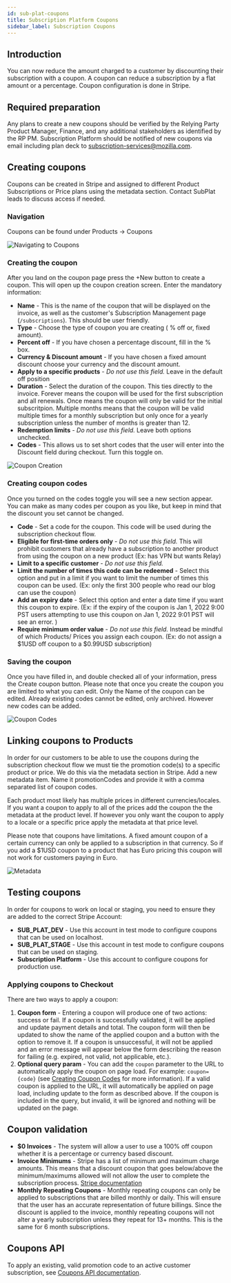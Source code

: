 ```yaml
---
id: sub-plat-coupons
title: Subscription Platform Coupons
sidebar_label: Subscription Coupons
---
```


## Introduction

You can now reduce the amount charged to a customer by discounting their subscription with a coupon. A coupon can reduce a subscription by a flat amount or a percentage. Coupon configuration is done in Stripe.

## Required preparation

Any plans to create a new coupons should be verified by the Relying Party Product Manager, Finance, and any additional stakeholders as identified by the RP PM. Subscription Platform should be notified of new coupons via email including plan deck to subscription-services@mozilla.com.

## Creating coupons

Coupons can be created in Stripe and assigned to different Product Subscriptions or Price plans using the metadata section. Contact SubPlat leads to discuss access if needed.

### Navigation

Coupons can be found under Products -> Coupons

![Navigating to Coupons](../../assets/coupons/navigation.png)

### Creating the coupon

After you land on the coupon page press the +New button to create a coupon. This will open up the coupon creation screen. Enter the mandatory information:

- **Name** - This is the name of the coupon that will be displayed on the invoice, as well as the customer's Subscription Management page (`/subscriptions`). This should be user friendly.
- **Type** - Choose the type of coupon you are creating ( % off or, fixed amount).
- **Percent off** - If you have chosen a percentage discount, fill in the % box.
- **Currency & Discount amount** - If you have chosen a fixed amount discount choose your currency and the discount amount.
- **Apply to a specific products** - _Do not use this field._ Leave in the default off position
- **Duration** - Select the duration of the coupon. This ties directly to the invoice. Forever means the coupon will be used for the first subscription and all renewals. Once means the coupon will only be valid for the initial subscritpion. Multiple months means that the coupon will be valid multiple times for a monthly subscription but only once for a yearly subscription unless the number of months is greater than 12.
- **Redemption limits** - _Do not use this field._ Leave both options unchecked.
- **Codes** - This allows us to set short codes that the user will enter into the Discount field during checkout. Turn this toggle on.

![Coupon Creation](../../assets/coupons/create.png)

### Creating coupon codes

Once you turned on the codes toggle you will see a new section appear. You can make as many codes per coupon as you like, but keep in mind that the discount you set cannot be changed.

- **Code** - Set a code for the coupon. This code will be used during the subscription checkout flow.
- **Eligible for first-time orders only** - _Do not use this field._ This will prohibit customers that already have a subscription to another product from using the coupon on a new product (Ex: has VPN but wants Relay)
- **Limit to a specific customer** - _Do not use this field._
- **Limit the number of times this code can be redeemed** - Select this option and put in a limit if you want to limit the number of times this coupon can be used. (Ex: only the first 300 people who read our blog can use the coupon)
- **Add an expiry date** - Select this option and enter a date time if you want this coupon to expire. (Ex: if the expiry of the coupon is Jan 1, 2022 9:00 PST users attempting to use this coupon on Jan 1, 2022 9:01 PST will see an error. )
- **Require minimum order value** - _Do not use this field._ Instead be mindful of which Products/ Prices you assign each coupon. (Ex: do not assign a $1USD off coupon to a $0.99USD subscription)

### Saving the coupon

Once you have filled in, and double checked all of your information, press the Create coupon button. Please note that once you create the coupon you are limited to what you can edit. Only the Name of the coupon can be edited. Already existing codes cannot be edited, only archived. However new codes can be added.

![Coupon Codes](../../assets/coupons/codes.png)

## Linking coupons to Products

In order for our customers to be able to use the coupons during the subscription checkout flow we must tie the promotion code(s) to a specific product or price. We do this via the metadata section in Stripe. Add a new metadata item. Name it promotionCodes and provide it with a comma separated list of coupon codes.

Each product most likely has multiple prices in different currencies/locales. If you want a coupon to apply to all of the prices add the coupon the the metadata at the product level. If however you only want the coupon to apply to a locale or a specific price apply the metadata at that price level.

Please note that coupons have limitations. A fixed amount coupon of a certain currency can only be applied to a subscription in that currency. So if you add a $1USD coupon to a product that has Euro pricing this coupon will not work for customers paying in Euro.

![Metadata](../../assets/coupons/metadata.png)

## Testing coupons

In order for coupons to work on local or staging, you need to ensure they are added to the correct Stripe Account:

- **SUB_PLAT_DEV** - Use this account in test mode to configure coupons that can be used on localhost.
- **SUB_PLAT_STAGE** - Use this account in test mode to configure coupons that can be used on staging.
- **Subscription Platform** - Use this account to configure coupons for production use.

### Applying coupons to Checkout

There are two ways to apply a coupon:

1. **Coupon form** - Entering a coupon will produce one of two actions: success or fail. If a coupon is successfully validated, it will be applied and update payment details and total. The coupon form will then be updated to show the name of the applied coupon and a button with the option to remove it. If a coupon is unsuccessful, it will not be applied and an error message will appear below the form describing the reason for failing (e.g. expired, not valid, not applicable, etc.).
2. **Optional query param** - You can add the `coupon` parameter to the URL to automatically apply the coupon on page load. For example: `coupon={code}` (see [Creating Coupon Codes](#creating-coupon-codes) for more information). If a valid coupon is applied to the URL, it will automatically be applied on page load, including update to the form as described above. If the coupon is included in the query, but invalid, it will be ignored and nothing will be updated on the page.

## Coupon validation

- **$0 Invoices** - The system will allow a user to use a 100% off coupon whether it is a percentage or currency based discount.
- **Invoice Minimums** - Stripe has a list of minimum and maximum charge amounts. This means that a discount coupon that goes below/above the minimum/maximums allowed will not allow the user to complete the subscription process. [Stripe documentation](https://stripe.com/docs/currencies#minimum-and-maximum-charge-amounts)
- **Monthly Repeating Coupons** - Monthly repeating coupons can only be applied to subscriptions that are billed monthly or daily. This will ensure that the user has an accurate representation of future billings. Since the discount is applied to the invoice, monthly repeating coupons will not alter a yearly subscription unless they repeat for 13+ months. This is the same for 6 month subscriptions.

## Coupons API

To apply an existing, valid promotion code to an active customer subscription, see [Coupons API documentation](https://mozilla.github.io/ecosystem-platform/api#tag/Subscriptions/operation/putOauthSubscriptionsCouponApply).

[team page]: /ecosystem-platform/docs/process/integration-with-subscription-platform
[jira board]: https://jira.mozilla.com/secure/RapidBoard.jspa?rapidView=360&projectKey=FXA&view=detail&quickFilter=1923#
